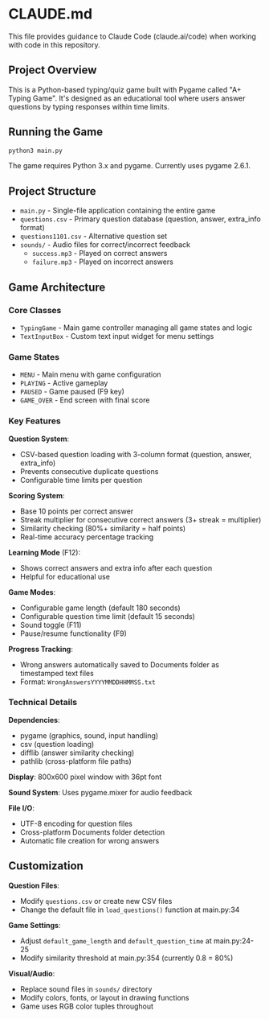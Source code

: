 # CLAUDE.md

This file provides guidance to Claude Code (claude.ai/code) when working with code in this repository.

## Project Overview

This is a Python-based typing/quiz game built with Pygame called "A+ Typing Game". It's designed as an educational tool where users answer questions by typing responses within time limits.

## Running the Game

```bash
python3 main.py
```

The game requires Python 3.x and pygame. Currently uses pygame 2.6.1.

## Project Structure

- `main.py` - Single-file application containing the entire game
- `questions.csv` - Primary question database (question, answer, extra_info format)
- `questions1101.csv` - Alternative question set
- `sounds/` - Audio files for correct/incorrect feedback
  - `success.mp3` - Played on correct answers
  - `failure.mp3` - Played on incorrect answers

## Game Architecture

### Core Classes

- `TypingGame` - Main game controller managing all game states and logic
- `TextInputBox` - Custom text input widget for menu settings

### Game States
- `MENU` - Main menu with game configuration
- `PLAYING` - Active gameplay 
- `PAUSED` - Game paused (F9 key)
- `GAME_OVER` - End screen with final score

### Key Features

**Question System**: 
- CSV-based question loading with 3-column format (question, answer, extra_info)
- Prevents consecutive duplicate questions
- Configurable time limits per question

**Scoring System**:
- Base 10 points per correct answer
- Streak multiplier for consecutive correct answers (3+ streak = multiplier)
- Similarity checking (80%+ similarity = half points)
- Real-time accuracy percentage tracking

**Learning Mode** (F12):
- Shows correct answers and extra info after each question
- Helpful for educational use

**Game Modes**:
- Configurable game length (default 180 seconds)
- Configurable question time limit (default 15 seconds)
- Sound toggle (F11)
- Pause/resume functionality (F9)

**Progress Tracking**:
- Wrong answers automatically saved to Documents folder as timestamped text files
- Format: `WrongAnswersYYYYMMDDHHMMSS.txt`

### Technical Details

**Dependencies**: 
- pygame (graphics, sound, input handling)
- csv (question loading)  
- difflib (answer similarity checking)
- pathlib (cross-platform file paths)

**Display**: 800x600 pixel window with 36pt font

**Sound System**: Uses pygame.mixer for audio feedback

**File I/O**: 
- UTF-8 encoding for question files
- Cross-platform Documents folder detection
- Automatic file creation for wrong answers

## Customization

**Question Files**: 
- Modify `questions.csv` or create new CSV files
- Change the default file in `load_questions()` function at main.py:34

**Game Settings**:
- Adjust `default_game_length` and `default_question_time` at main.py:24-25
- Modify similarity threshold at main.py:354 (currently 0.8 = 80%)

**Visual/Audio**:
- Replace sound files in `sounds/` directory
- Modify colors, fonts, or layout in drawing functions
- Game uses RGB color tuples throughout